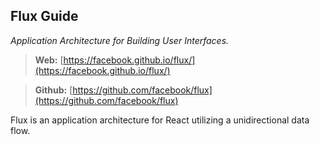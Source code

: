 ## Flux Guide
*Application Architecture for Building User Interfaces.*

> **Web:** [https://facebook.github.io/flux/](https://facebook.github.io/flux/)

> **Github:** [https://github.com/facebook/flux](https://github.com/facebook/flux)

Flux is an application architecture for React utilizing a unidirectional data flow.
